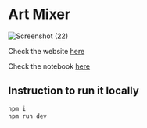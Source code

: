 # Art Mixer

![Screenshot (22)](https://github.com/A7medAbdien/ArtMixer/assets/102335234/a77172d3-5ab0-4c9d-893b-8cc3133c20a2)

Check the website [here](https://art-mixer.vercel.app/)

Check the notebook [here](https://colab.research.google.com/drive/1OXlnwQFJnGY0eFIsFIUDvIn6BwewCDyS?usp=sharing)

## Instruction to run it locally

```bash
npm i
npm run dev
```
